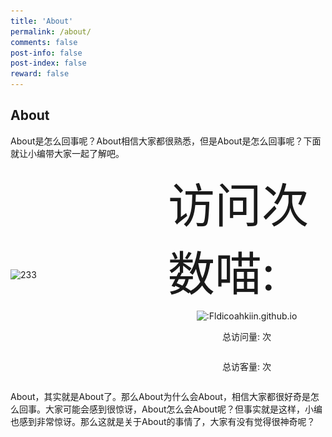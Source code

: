 ```yaml
---
title: 'About'
permalink: /about/
comments: false
post-info: false
post-index: false
reward: false
---
```

## About

About是怎么回事呢？About相信大家都很熟悉，但是About是怎么回事呢？下面就让小编带大家一起了解吧。

<!-- more -->

[//]: ![233](img/106956805_p0.png)

<!-- markdownlint-disable MD033 -->
<script async src="//busuanzi.ibruce.info/busuanzi/2.3/busuanzi.pure.mini.js"></script>
<style>
  .container {
    display: flex;
    align-items: center;
  }

  .image {
    flex: 1;
    max-width: 384px;
    max-height: 576px;
  }

  .code-tail-container {
    flex: 1;
    display: flex;
    flex-direction: column;
    justify-content: center;
    align-items: center;
  }

  .code {
    margin-bottom: 10px;
    font-size: 75px;
  }

  .tail {
    transform: scale(1);
  }
</style>

<div class="container">
  <div class="image">
    <img src="https://pixiv.cat/106956805.jpg" alt="233" width="384" height="576">
  </div>

  <div class="code-tail-container">
    <div class="code">
      访问次数喵:</br>
    </div>
    <div class="tail">
      <img src="https://counter.likepoems.com/get/@:Fldicoahkiin.github.io" alt=":Fldicoahkiin.github.io" />
    </div>
    <p>总访问量: <span id="busuanzi_value_site_pv"></span>次</p>
    <p>总访客量: <span id="busuanzi_value_site_uv"></span>次</p>
  </div>
</div>

About，其实就是About了。那么About为什么会About，相信大家都很好奇是怎么回事。大家可能会感到很惊讶，About怎么会About呢？但事实就是这样，小编也感到非常惊讶。那么这就是关于About的事情了，大家有没有觉得很神奇呢？
